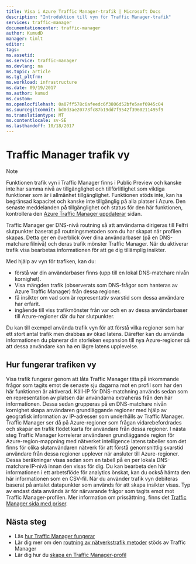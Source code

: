 ```yaml
---
title: Visa i Azure Traffic Manager-trafik | Microsoft Docs
description: "Introduktion till vyn för Traffic Manager-trafik"
services: traffic-manager
documentationcenter: traffic-manager
author: KumudD
manager: timlt
editor: 
tags: 
ms.assetid: 
ms.service: traffic-manager
ms.devlang: na
ms.topic: article
ms.tgt_pltfrm: 
ms.workload: infrastructure
ms.date: 09/19/2017
ms.author: kumud
ms.custom: 
ms.openlocfilehash: 0a07ff578c6afeedc6f3806d52bfe5aef6945c04
ms.sourcegitcommit: bd0d3ae20773fc87b19dd7f9542f3960211495f9
ms.translationtype: MT
ms.contentlocale: sv-SE
ms.lasthandoff: 10/18/2017
---
```

# <a name="traffic-manager-traffic-view"></a>Traffic Manager trafik vy

>[!NOTE]
>Funktionen trafik vyn i Traffic Manager finns i Public Preview och kanske inte har samma nivå av tillgänglighet och tillförlitlighet som viktiga funktioner som är i allmänhet tillgänglighet. Funktionen stöds inte, kan ha begränsad kapacitet och kanske inte tillgänglig på alla platser i Azure. Den senaste meddelanden på tillgänglighet och status för den här funktionen, kontrollera den [Azure Traffic Manager uppdaterar](https://azure.microsoft.com/updates/?product=traffic-manager) sidan.

Traffic Manager ger DNS-nivå routning så att användarna dirigeras till Felfri slutpunkter baserat på routningsmetoden som du har skapat när profilen skapas. Detta ger en överblick över dina användarbaser (på en DNS-matchare filnivå) och deras trafik mönster Traffic Manager. När du aktiverar trafik visa bearbetas informationen för att ge dig tillämplig insikter. 

Med hjälp av vyn för trafiken, kan du:
- förstå var din användarbaser finns (upp till en lokal DNS-matchare nivån kornighet).
- Visa mängden trafik (observerats som DNS-frågor som hanteras av Azure Traffic Manager) från dessa regioner.
-  få insikter om vad som är representativ svarstid som dessa användare har erfarit.
- ingående till viss trafikmönster från var och en av dessa användarbaser till Azure-regioner där du har slutpunkter. 

Du kan till exempel använda trafik vyn för att förstå vilka regioner som har ett stort antal trafik men drabbas av ökad latens. Därefter kan du använda informationen du planerar din storleken expansion till nya Azure-regioner så att dessa användare kan ha en lägre latens upplevelse.

## <a name="how-traffic-view-works"></a>Hur fungerar trafiken vy

Visa trafik fungerar genom att låta Traffic Manager titta på inkommande frågor som tagits emot de senaste sju dagarna mot en profil som har den här funktionen är aktiverad. Käll-IP för DNS-matchning används sedan som en representation av platsen där användarna extraheras från den här informationen. Dessa sedan grupperas på en DNS-matchare nivån kornighet skapa användaren grundläggande regioner med hjälp av geografisk information av IP-adresser som underhålls av Traffic Manager. Traffic Manager ser då på Azure-regioner som frågan vidarebefordrades och skapar en trafik flödet karta för användare från dessa regioner.
I nästa steg Traffic Manager korrelerar användaren grundläggande region för Azure-region-mappning med nätverket intelligence latens tabeller som det finns för olika slutanvändaren nätverk för att förstå genomsnittlig svarstid användare från dessa regioner upplever när ansluter till Azure-regioner. Dessa beräkningar visas sedan som en tabell på en per lokala DNS-matchare IP-nivå innan den visas för dig. Du kan bearbeta den här informationen i ett arbetsflöde för analytics önskat, kan du också hämta den här informationen som en CSV-fil.
När du använder trafik vyn debiteras baserat på antalet datapunkter som används för att skapa insikter visas. Typ av endast data används är för närvarande frågor som tagits emot mot Traffic Manager-profilen. Mer information om prissättning, finns det [Traffic Manager sida med priser](https://azure.microsoft.com/pricing/details/traffic-manager/).


## <a name="next-steps"></a>Nästa steg

- Läs [hur Traffic Manager fungerar](traffic-manager-overview.md)
- Lär dig mer om den [routning av nätverkstrafik metoder](traffic-manager-routing-methods.md) stöds av Traffic Manager
- Lär dig hur du [skapa en Traffic Manager-profil](traffic-manager-create-profile.md)

